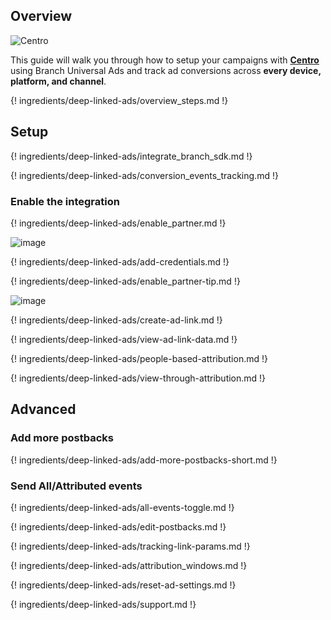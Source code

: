 ## Overview

![Centro](https://cdn.branch.io/branch-assets/ad-partner-manager/386574786681131050/centro-1528501587665.png)

This guide will walk you through how to setup your campaigns with **[Centro](https://www.centro.net/)** using Branch Universal Ads and track ad conversions across **every device, platform, and channel**. 

{! ingredients/deep-linked-ads/overview_steps.md !}

## Setup

{! ingredients/deep-linked-ads/integrate_branch_sdk.md !}

{! ingredients/deep-linked-ads/conversion_events_tracking.md !}
 
### Enable the integration

{! ingredients/deep-linked-ads/enable_partner.md !}

![image](/img/pages/deep-linked-ads/centro/centro_enable.png)

{! ingredients/deep-linked-ads/add-credentials.md !}

{! ingredients/deep-linked-ads/enable_partner-tip.md !}

![image](/img/pages/deep-linked-ads/centro/centro_postbacks.png)

{! ingredients/deep-linked-ads/create-ad-link.md !}

{! ingredients/deep-linked-ads/view-ad-link-data.md !}

{! ingredients/deep-linked-ads/people-based-attribution.md !}

{! ingredients/deep-linked-ads/view-through-attribution.md !}

## Advanced

### Add more postbacks

{! ingredients/deep-linked-ads/add-more-postbacks-short.md !}

### Send All/Attributed events

{! ingredients/deep-linked-ads/all-events-toggle.md !}

{! ingredients/deep-linked-ads/edit-postbacks.md !}

{! ingredients/deep-linked-ads/tracking-link-params.md !}

{! ingredients/deep-linked-ads/attribution_windows.md !}

{! ingredients/deep-linked-ads/reset-ad-settings.md !}

{! ingredients/deep-linked-ads/support.md !}
